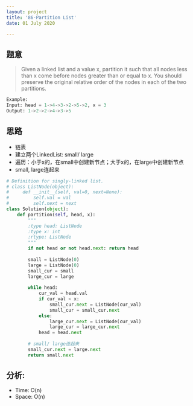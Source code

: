 ```yaml
---
layout: project
title: '86-Partition List'
date: 01 July 2020

---
```

## 题意
> Given a linked list and a value x, partition it such that all nodes less than x come before nodes greater than or equal to x.
> You should preserve the original relative order of the nodes in each of the two partitions.

~~~python
Example:
Input: head = 1->4->3->2->5->2, x = 3
Output: 1->2->2->4->3->5
~~~

## 思路
- 链表
- 建立两个LinkedList: small/ large
- 遍历：小于x的，在small中创建新节点；大于x的，在large中创建新节点
- small, large连起来

~~~python
# Definition for singly-linked list.
# class ListNode(object):
#     def __init__(self, val=0, next=None):
#         self.val = val
#         self.next = next
class Solution(object):
    def partition(self, head, x):
        """
        :type head: ListNode
        :type x: int
        :rtype: ListNode
        """        
        if not head or not head.next: return head
        
        small = ListNode(0)
        large = ListNode(0)
        small_cur = small
        large_cur = large
        
        while head:
            cur_val = head.val
            if cur_val < x:
                small_cur.next = ListNode(cur_val)
                small_cur = small_cur.next
            else:
                large_cur.next = ListNode(cur_val)
                large_cur = large_cur.next
            head = head.next
        
        # small/ large连起来
        small_cur.next = large.next
        return small.next
~~~

## 分析:
- Time: O(n) 
- Space: O(n) 
